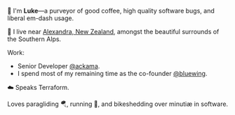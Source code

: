 👋 I'm **Luke**—a purveyor of good coffee, high quality software bugs, and liberal em-dash usage.

📍 I live near [Alexandra, New Zealand](https://maps.apple.com/?ll=-45.100000,169.400000), amongst the beautiful surrounds of the Southern Alps.

Work:

- Senior Developer [@ackama](https://github.com/ackama).
- I spend most of my remaining time as the co-founder [@bluewing](https://github.com/bluewing).

☁️ Speaks Terraform.

Loves paragliding 🪂, running 👟, and bikeshedding over minutiæ in software. 
